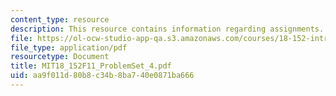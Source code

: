 ```yaml
---
content_type: resource
description: This resource contains information regarding assignments.
file: https://ol-ocw-studio-app-qa.s3.amazonaws.com/courses/18-152-introduction-to-partial-differential-equations-fall-2011/aa9f011d80b8c34b8ba740e0871ba666_MIT18_152F11_ProblemSet_4.pdf
file_type: application/pdf
resourcetype: Document
title: MIT18_152F11_ProblemSet_4.pdf
uid: aa9f011d-80b8-c34b-8ba7-40e0871ba666
---
```

